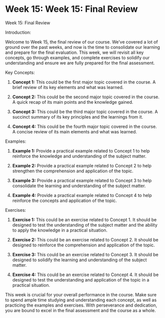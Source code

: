 # Week 15: Week 15: Final Review

Week 15: Final Review

Introduction:

Welcome to Week 15, the final review of our course. We've covered a lot of ground over the past weeks, and now is the time to consolidate our learning and prepare for the final evaluation. This week, we will revisit all key concepts, go through examples, and complete exercises to solidify our understanding and ensure we are fully prepared for the final assessment. 

Key Concepts:

1. **Concept 1:** This could be the first major topic covered in the course. A brief review of its key elements and what was learned.

2. **Concept 2:** This could be the second major topic covered in the course. A quick recap of its main points and the knowledge gained.

3. **Concept 3:** This could be the third major topic covered in the course. A succinct summary of its key principles and the learnings from it.

4. **Concept 4:** This could be the fourth major topic covered in the course. A concise review of its main elements and what was learned.

Examples:

1. **Example 1:** Provide a practical example related to Concept 1 to help reinforce the knowledge and understanding of the subject matter.

2. **Example 2:** Provide a practical example related to Concept 2 to help strengthen the comprehension and application of the topic.

3. **Example 3:** Provide a practical example related to Concept 3 to help consolidate the learning and understanding of the subject matter.

4. **Example 4:** Provide a practical example related to Concept 4 to help reinforce the concepts and application of the topic.

Exercises:

1. **Exercise 1:** This could be an exercise related to Concept 1. It should be designed to test the understanding of the subject matter and the ability to apply the knowledge in a practical situation.

2. **Exercise 2:** This could be an exercise related to Concept 2. It should be designed to reinforce the comprehension and application of the topic.

3. **Exercise 3:** This could be an exercise related to Concept 3. It should be designed to solidify the learning and understanding of the subject matter.

4. **Exercise 4:** This could be an exercise related to Concept 4. It should be designed to test the understanding and application of the topic in a practical situation.

This week is crucial for your overall performance in the course. Make sure to spend ample time studying and understanding each concept, as well as practicing the examples and exercises. With perseverance and dedication, you are bound to excel in the final assessment and the course as a whole.